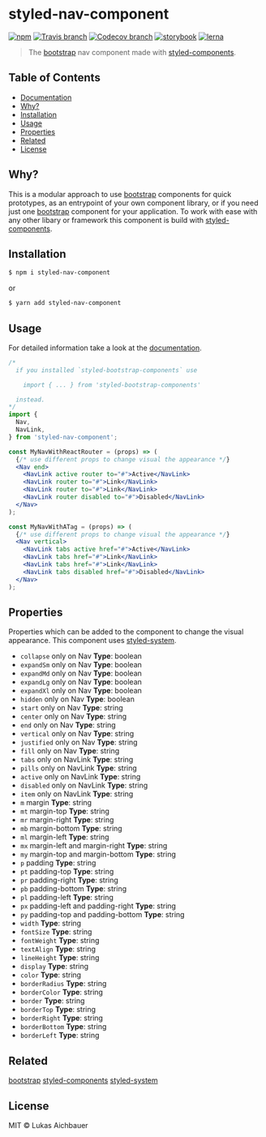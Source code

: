# styled-nav-component

[![npm](https://img.shields.io/npm/v/styled-nav-component.svg?style=flat-square)](https://www.npmjs.com/package/styled-nav-component)
[![Travis branch](https://img.shields.io/travis/aichbauer/styled-bootstrap-components/master.svg?style=flat-square)](https://travis-ci.org/aichbauer/styled-bootstrap-components)
[![Codecov branch](https://img.shields.io/codecov/c/github/aichbauer/styled-bootstrap-components/master.svg?style=flat-square)](https://codecov.io/gh/aichbauer/styled-bootstrap-components)
[![storybook](https://img.shields.io/badge/docs%20with-storybook-f1618c.svg?style=flat-square)](https://aichbauer.github.io/styled-bootstrap-components)
[![lerna](https://img.shields.io/badge/maintained%20with-lerna-cc00ff.svg?style=flat-square)](https://lernajs.io/)

> The [bootstrap](https://getbootstrap.com) nav component made with [styled-components](https://styled-components.com).

## Table of Contents

* [Documentation](https://aichbauer.github.io/react-styled-bootstrap-components)
* [Why?](#why)
* [Installation](#installation)
* [Usage](#usage)
* [Properties](#properties)
* [Related](#related)
* [License](#license)

## Why?

This is a modular approach to use [bootstrap](https://getbootstrap.com) components for quick prototypes, as an entrypoint of your own component library, or if you need just one [bootstrap](https://getbootstrap.com) component for your application. To work with ease with any other libary or framework this component is build with [styled-components](https://styled-components.com).

## Installation

```sh
$ npm i styled-nav-component
```

or

```sh
$ yarn add styled-nav-component
```

## Usage

For detailed information take a look at the [documentation](https://aichbauer.github.io/styled-bootstrap-components).

```jsx
/*
  if you installed `styled-bootstrap-components` use

    import { ... } from 'styled-bootstrap-components'

  instead.
*/
import {
  Nav,
  NavLink,
} from 'styled-nav-component';

const MyNavWithReactRouter = (props) => (
  {/* use different props to change visual the appearance */}
  <Nav end>
    <NavLink active router to="#">Active</NavLink>
    <NavLink router to="#">Link</NavLink>
    <NavLink router to="#">Link</NavLink>
    <NavLink router disabled to="#">Disabled</NavLink>
  </Nav>
);

const MyNavWithATag = (props) => (
  {/* use different props to change visual the appearance */}
  <Nav vertical>
    <NavLink tabs active href="#">Active</NavLink>
    <NavLink tabs href="#">Link</NavLink>
    <NavLink tabs href="#">Link</NavLink>
    <NavLink tabs disabled href="#">Disabled</NavLink>
  </Nav>
);
```

## Properties

Properties which can be added to the component to change the visual appearance. This component uses [styled-system](http://jxnblk.com/styled-system/).

* `collapse` only on Nav **Type**: boolean
* `expandSm` only on Nav **Type**: boolean
* `expandMd` only on Nav **Type**: boolean
* `expandLg` only on Nav **Type**: boolean
* `expandXl` only on Nav **Type**: boolean
* `hidden` only on Nav **Type**: boolean
* `start` only on Nav **Type**: string
* `center` only on Nav **Type**: string
* `end` only on Nav **Type**: string
* `vertical` only on Nav **Type**: string
* `justified` only on Nav **Type**: string
* `fill` only on Nav **Type**: string
* `tabs` only on NavLink **Type**: string
* `pills` only on NavLink **Type**: string
* `active` only on NavLink **Type**: string
* `disabled` only on NavLink **Type**: string
* `item` only on NavLink **Type**: string
* `m`  margin **Type**: string
* `mt` margin-top **Type**: string
* `mr` margin-right **Type**: string
* `mb` margin-bottom **Type**: string
* `ml` margin-left **Type**: string
* `mx` margin-left and margin-right **Type**: string
* `my` margin-top and margin-bottom **Type**: string
* `p`  padding **Type**: string
* `pt` padding-top **Type**: string
* `pr` padding-right **Type**: string
* `pb` padding-bottom **Type**: string
* `pl` padding-left **Type**: string
* `px` padding-left and padding-right **Type**: string
* `py` padding-top and padding-bottom **Type**: string
* `width` **Type**: string
* `fontSize` **Type**: string
* `fontWeight` **Type**: string
* `textAlign` **Type**: string
* `lineHeight` **Type**: string
* `display` **Type**: string
* `color` **Type**: string
* `borderRadius` **Type**: string
* `borderColor` **Type**: string
* `border` **Type**: string
* `borderTop` **Type**: string
* `borderRight` **Type**: string
* `borderBottom` **Type**: string
* `borderLeft` **Type**: string

## Related

[bootstrap](https://getbootstrap.com)
[styled-components](https://styled-components.com)
[styled-system](http://jxnblk.com/styled-system/)

## License

MIT © Lukas Aichbauer
